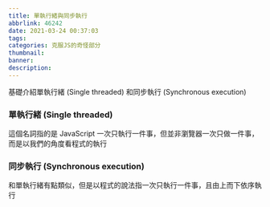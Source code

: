 ```yaml
---
title: 單執行緒與同步執行
abbrlink: 46242
date: 2021-03-24 00:37:03
tags:
categories: 克服JS的奇怪部分
thumbnail:
banner:
description:
---
```


基礎介紹單執行緒 (Single threaded) 和同步執行 (Synchronous execution)

<!-- more -->

### 單執行緒 (Single threaded)

這個名詞指的是 JavaScript 一次只執行一件事，但並非瀏覽器一次只做一件事，而是以我們的角度看程式的執行

### 同步執行 (Synchronous execution)

和單執行緒有點類似，但是以程式的說法指一次只執行一件事，且由上而下依序執行
